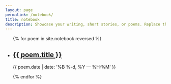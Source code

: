 ```yaml
---
layout: page
permalink: /notebook/
title: notebook
description: Showcase your writing, short stories, or poems. Replace this text with your description.
---
```


<ul class="post-list">
{% for poem in site.notebook reversed %}
    <li>
        <h2><a class="poem-title" href="{{ poem.url | prepend: site.baseurl }}">{{ poem.title }}</a></h2>
        <p class="post-meta">{{ poem.date | date: '%B %-d, %Y — %H:%M' }}</p>
      </li>
{% endfor %}
</ul>